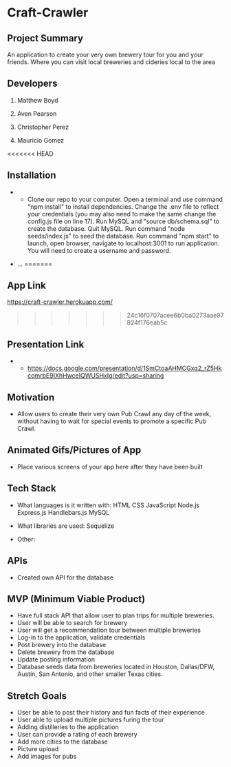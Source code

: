 # Craft-Crawler

## Project Summary

An application to create your very own brewery tour for you and your friends. Where you can visit local breweries and cideries local to the area


## Developers

1. Matthew Boyd

2. Aven Pearson

3. Christopher Perez

4. Mauricio Gomez

<<<<<<< HEAD
## Installation

- - Clone our repo to your computer. Open a terminal and use command "npm install" to install dependencies. Change the .env file to reflect your credentials (you may also need to make the same change the config.js file on line 17). Run MySQL and "source db/schema.sql" to create the database.  Quit MySQL.  Run command "node seeds/index.js" to seed the database. Run command "npm start" to launch, open browser, navigate to localhost:3001 to run application.  You will need to create a username and password.

- ...
=======
## App Link

https://craft-crawler.herokuapp.com/
>>>>>>> 24c16f0707acee6b0ba0273aae97824f176eab5c

## Presentation Link

- - https://docs.google.com/presentation/d/1SmCtoaAHMCGxg2_rZ5HkcomrbE9IXhHwceIQWUSHxIg/edit?usp=sharing

## Motivation

- Allow users to create their very own Pub Crawl any day of the week, without having to wait for special events to promote a specific Pub Crawl.  

## Animated Gifs/Pictures of App

- Place various screens of your app here after they have been built

## Tech Stack

- What languages is it written with: 
HTML
CSS
JavaScript
Node.js
Express.js
Handlebars.js
MySQL


- What libraries are used: 
Sequelize

- Other: 


## APIs

- Created own API for the database


## MVP (Minimum Viable Product)

-  Have full stack API that allow user to plan trips for multiple breweries.
-  User will be able to search for brewery
-  User will get a recommendation tour between multiple breweries
-  Log-in to the application, validate credentials
-  Post brewery into the database 
-  Delete brewery from the database
-  Update posting information
-  Database seeds data from breweries located in Houston, Dallas/DFW, Austin, San Antonio, and other smaller Texas cities.
   

## Stretch Goals
- User be able to post their history and fun facts of their experience
- User able to upload multiple pictures furing the tour
- Adding distilleries to the application
- User can provide a rating of each brewery
- Add more cities to the database
- Picture upload
- Add images for pubs

## 
